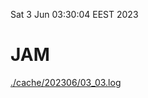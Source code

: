 Sat  3 Jun 03:30:04 EEST 2023
# JAM
<a href='./cache/202306/03_03.log'>./cache/202306/03_03.log</a>
